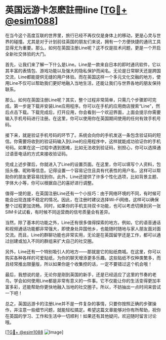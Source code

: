 # 英国远游卡怎麽註冊line [[TG💪+ @esim1088](https://t.me/s/esim1088)]

在当今这个高度互联的世界里，旅行已经不再仅仅是身体上的移动，更是心灵与世界的碰撞。尤其是对于计划前往英国的朋友们来说，拥有一个方便快捷的通讯工具显得尤为重要。那么，如何在英国注册Line呢？这不仅是技术问题，更是一个开启全新社交体验的大门。

首先，让我们来了解一下什么是Line。Line是一款来自日本的即时通讯软件，它以其丰富的表情包、游戏功能以及强大的隐私保护而闻名。无论是日常聊天还是跨国交流，Line都能提供无缝的用户体验。而在英国这样一个多元文化交融的地方，使用Line不仅可以帮助我们更好地融入当地生活，还能让我们与世界各地的朋友保持联系。

那么，如何在英国注册Line呢？其实，整个过程非常简单，只需几个步骤即可完成。第一步是下载并安装Line应用程序。你可以在手机的应用商店搜索“Line”，然后点击下载。下载完成后，打开应用，你会看到一个欢迎界面，上面会提示你需要输入手机号码进行注册。在这里，你可以使用你在英国期间使用的任何有效手机号码。

接下来，就是验证手机号码的环节了。系统会向你的手机发送一条包含验证码的短信。你需要将收到的验证码输入到Line的应用程序中，这样就能成功验证你的手机号码。如果在这一过程中遇到困难，比如无法收到验证码，别担心，你可以选择通过语音电话的方式来接收验证码。

完成上述步骤后，你就进入了Line的设置页面。在这里，你可以填写个人资料，包括头像、昵称等信息。记得设置一个容易记住且具有代表性的用户名，这样可以帮助你的朋友更容易找到你。此外，Line还提供了许多个性化选项，比如背景主题、字体大小等，你可以根据自己的喜好进行调整。

值得一提的是，在英国注册Line还有一个小技巧：由于网络环境的不同，有时候可能会出现连接不稳定的情况。因此，在注册时建议选择Wi-Fi网络，这样可以确保整个过程更加流畅。同时，如果你的手机支持双卡功能，也可以考虑切换到另一张SIM卡试试看，有时候不同运营商的信号质量会有差异。

当然，除了基本的功能之外，Line还有很多值得探索的地方。例如，它的语音通话和视频通话功能都非常强大，即使身处异国他乡，也能随时随地与家人朋友面对面交流。而且，Line的群聊功能也非常实用，无论是在英国留学还是工作，都可以通过创建或加入不同的群组来扩大自己的社交圈。

另外，Line还有一个特别吸引人的地方——那就是它的贴纸商城。在这里，你可以购买各种各样的可爱贴纸，为你的聊天增添更多乐趣。这些贴纸不仅种类繁多，而且经常推出限量版，所以如果你是个收集控的话，一定不要错过这个机会哦！

最后，我想说的是，无论你是刚到英国的新手，还是已经适应了这里的节奏的老鸟，学会如何使用Line都是非常有意义的一件事。它不仅能让你的生活变得更加丰富多彩，还能帮助你更快地融入当地的社交圈子。所以，不妨抽出一点时间来尝试一下吧！

总之，英国远游卡的注册Line并不是一件复杂的事情，只要你按照正确的步骤操作，并注意一些细节问题，就能轻松搞定。希望这篇文章能够对你有所帮助，祝你在英国的学习、工作和生活中一切顺利！如果还有其他疑问，欢迎随时留言讨论哦。

[[TG💪+ @esim1088](https://t.me/s/esim1088) ![Image](https://i.postimg.cc/4NQfJmqS/Snipaste-2025-05-13-00-14-12.png)]